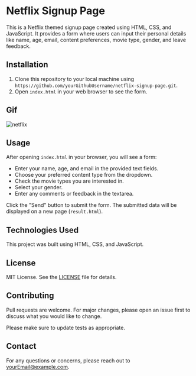 # Netflix Signup Page

This is a Netflix themed signup page created using HTML, CSS, and JavaScript. It provides a form where users can input their personal details like name, age, email, content preferences, movie type, gender, and leave feedback. 

## Installation

1. Clone this repository to your local machine using `https://github.com/yourGithubUsername/netflix-signup-page.git`.
2. Open `index.html` in your web browser to see the form.

## Gif
<img src="netflix" alt="netflix">


## Usage

After opening `index.html` in your browser, you will see a form:
- Enter your name, age, and email in the provided text fields.
- Choose your preferred content type from the dropdown.
- Check the movie types you are interested in.
- Select your gender.
- Enter any comments or feedback in the textarea.

Click the "Send" button to submit the form. The submitted data will be displayed on a new page (`result.html`).

## Technologies Used

This project was built using HTML, CSS, and JavaScript.

## License

MIT License. See the [LICENSE](LICENSE.md) file for details.

## Contributing

Pull requests are welcome. For major changes, please open an issue first to discuss what you would like to change.

Please make sure to update tests as appropriate.

## Contact

For any questions or concerns, please reach out to yourEmail@example.com.
